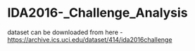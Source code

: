 # IDA2016-_Challenge_Analysis

dataset can be downloaded from here - https://archive.ics.uci.edu/dataset/414/ida2016challenge
